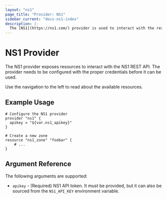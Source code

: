 ```yaml
---
layout: "ns1"
page_title: "Provider: NS1"
sidebar_current: "docs-ns1-index"
description: |-
  The [NS1](https://ns1.com/) provider is used to interact with the resources supported by NS1. 
---
```


# NS1 Provider

The NS1 provider exposes resources to interact with the NS1 REST API. The provider needs to be configured
with the proper credentials before it can be used.

Use the navigation to the left to read about the available resources.

## Example Usage

```
# Configure the NS1 provider
provider "ns1" {
  apikey = "${var.ns1_apikey}"
}

# Create a new zone
resource "ns1_zone" "foobar" {
    # ...
}
```

## Argument Reference

The following arguments are supported:

* `apikey` - (Required) NS1 API token. It must be provided, but it can also
  be sourced from the `NS1_API_KEY` environment variable.

